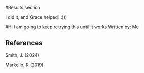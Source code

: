 #Results section 

I did it, and Grace helped! :)))



#Hi I am going to keep retrying this until it works 
Written by: Me

## References 
Smith, J. (2024)


Markello, R (2019). 
